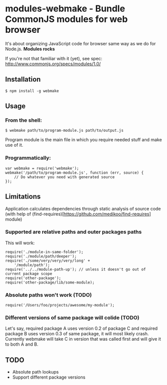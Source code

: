 # modules-webmake - Bundle CommonJS modules for web browser

It's about organizing JavaScript code for browser same way as we do for Node.js.
__Modules rocks__

If you're not that familiar with it (yet), see spec:
http://www.commonjs.org/specs/modules/1.0/

## Installation

	$ npm install -g webmake

## Usage

### From the shell:

	$ webmake path/to/program-module.js path/to/output.js

Program module is the main file in which you require needed stuff and make use of it.

### Programmatically:

	var webmake = require('webmake');
	webmake('/path/to/program-module.js', function (err, source) {
		// Do whatever you need with generated source
	});

## Limitations

Application calculates dependencies through static analysis of source code (with help of (find-requires)[https://github.com/medikoo/find-requires] module)

### Supported are relative paths and outer packages paths

This will work:

	require('./module-in-same-folder');
	require('./module/path/deeper');
	require('./some/very/very/very/long' +
		'/module/path');
	require('../../module-path-up'); // unless it doesn't go out of current package scope
	require('other-package');
	require('other-package/lib/some-module);

### Absolute paths won't work (TODO)

	require('/Users/foo/projects/awesome/my-module');

### Different versions of same package will colide (TODO)

Let's say, required package A uses version 0.2 of package C and required package B uses version 0.3 of same package, it will most likely crash. Currently webmake will take C in version that was called first and will give it to both A and B.

## TODO

* Absolute path lookups
* Support different package versions
